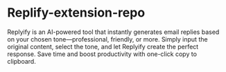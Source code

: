# Replify-extension-repo
Replyify is an AI-powered tool that instantly generates email replies based on your chosen tone—professional, friendly, or more. Simply input the original content, select the tone, and let Replyify create the perfect response. Save time and boost productivity with one-click copy to clipboard.
